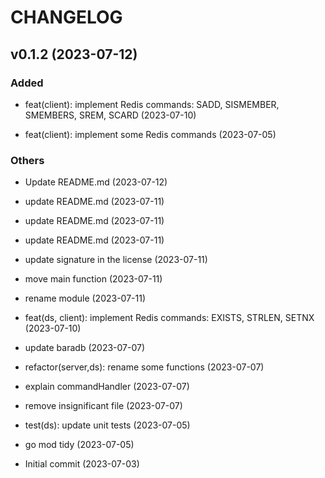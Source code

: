 # CHANGELOG

## v0.1.2 (2023-07-12)

### Added

- feat(client): implement Redis commands: SADD, SISMEMBER, SMEMBERS, SREM, SCARD (2023-07-10)

- feat(client): implement some Redis commands (2023-07-05)

### Others

- Update README.md (2023-07-12)

- update README.md (2023-07-11)

- update README.md (2023-07-11)

- update README.md (2023-07-11)

- update signature in the license (2023-07-11)

- move main function (2023-07-11)

- rename module (2023-07-11)

- feat(ds, client): implement Redis commands: EXISTS, STRLEN, SETNX (2023-07-10)

- update baradb (2023-07-07)

- refactor(server,ds): rename some functions (2023-07-07)

- explain commandHandler (2023-07-07)

- remove insignificant file (2023-07-07)

- test(ds): update unit tests (2023-07-05)

- go mod tidy (2023-07-05)

- Initial commit (2023-07-03)
